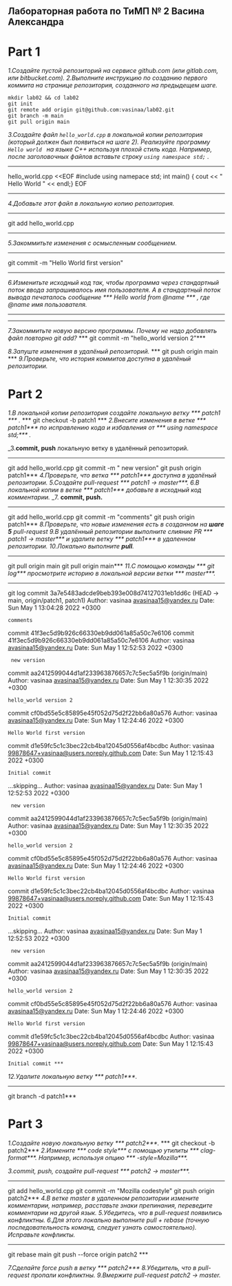## Лабораторная работа по ТиМП № 2 Васина Александра
# Part 1
_1.Создайте пустой репозиторий на сервисе github.com (или gitlab.com, или bitbucket.com)._
_2.Выполните инструкцию по созданию первого коммита на странице репозитория, созданного на предыдещем шаге._
```
mkdir lab02 && cd lab02
git init
git remote add origin git@github.com:vasinaa/lab02.git
git branch -m main
git pull origin main
```
_3.Создайте файл ```hello_world.cpp``` в локальной копии репозитория (который должен был появиться на шаге 2). Реализуйте программу ```Hello world ``` на языке C++ используя плохой стиль кода. Например, после заголовочных файлов вставьте строку  ``` using namespace std; ``` ._
*** 
hello_world.cpp <<EOF
#include <iostream>
using namepace std;
int main() { cout << " Hello World " << endl;}
EOF
***
_4.Добавьте этот файл в локальную копию репозитория._
***
git add hello_world.cpp
***
_5.Закоммитьте изменения с осмысленным сообщением._
***
git commit -m "Hello World first version"
***

_6.Изменитьте исходный код так, чтобы программа через стандартный поток ввода запрашивалось имя пользователя. А в стандартный поток вывода печаталось сообщение  *** Hello world from @name *** , где @name имя пользователя._
 ***
 
***
_7.Закоммитьте новую версию программы. Почему не надо добавлять файл повторно git add?_
*** git commit -m "hello_world version 2"***

_8.Запуште изменения в удалёный репозиторий._
*** git push origin main ***
_9.Проверьте, что история коммитов доступна в удалёный репозитории._

# Part 2
_1.В локальной копии репозитория создайте локальную ветку  *** patch1 *** ._
*** git checkout -b patch1 ***
_2.Внесите изменения в ветке *** patch1*** по исправлению кода и избавления от *** using namespace std;*** ._

_3.**commit, push** локальную ветку в удалённый репозиторий.
*** 
git add hello_world.cpp
git commit -m " new version"
git push origin patch1***
_4.Проверьте, что ветка *** patch1***  доступна в удалёный репозитории._
_5.Создайте pull-request *** patch1 -> master***._
_6.В локальной копии в ветке *** patch1*** добавьте в исходный код комментарии._
_7. **commit, push.**

***
git add hello_world.cpp
git commit -m "comments"
git push origin patch1***
_8.Проверьте, что новые изменения есть в созданном на **шаге 5** pull-request_
_9.В удалённый репозитории выполните слияние PR *** patch1 -> master*** и удалите ветку *** patch1*** в удаленном репозитории._
_10.Локально выполните **pull**._
***
git pull origin main
git pull origin main***
_11.С помощью команды *** git log*** просмотрите историю в локальной версии ветки *** master***._
***
git log
commit 3a7e5483adcde9beb393e008d74127031eb1dd6c (HEAD -> main, origin/patch1, patch1)
Author: vasinaa <avasinaa15@yandex.ru>
Date:   Sun May 1 13:04:28 2022 +0300

    comments

commit 41f3ec5d9b926c66330eb9dd061a85a50c7e6106
commit 41f3ec5d9b926c66330eb9dd061a85a50c7e6106
Author: vasinaa <avasinaa15@yandex.ru>
Date:   Sun May 1 12:52:53 2022 +0300

     new version

commit aa2412599044d1af233963876657c7c5ec5a5f9b (origin/main)
Author: vasinaa <avasinaa15@yandex.ru>
Date:   Sun May 1 12:30:35 2022 +0300

    hello_world version 2

commit cf0bd55e5c85895e45f052d75d2f22bb6a80a576
Author: vasinaa <avasinaa15@yandex.ru>
Date:   Sun May 1 12:24:46 2022 +0300

    Hello World first version

commit d1e59fc5c1c3bec22cb4ba12045d0556af4bcdbc
Author: vasinaa <99878647+vasinaa@users.noreply.github.com>
Date:   Sun May 1 12:15:43 2022 +0300

    Initial commit
...skipping...
Author: vasinaa <avasinaa15@yandex.ru>
Date:   Sun May 1 12:52:53 2022 +0300

     new version

commit aa2412599044d1af233963876657c7c5ec5a5f9b (origin/main)
Author: vasinaa <avasinaa15@yandex.ru>
Date:   Sun May 1 12:30:35 2022 +0300

    hello_world version 2

commit cf0bd55e5c85895e45f052d75d2f22bb6a80a576
Author: vasinaa <avasinaa15@yandex.ru>
Date:   Sun May 1 12:24:46 2022 +0300

    Hello World first version

commit d1e59fc5c1c3bec22cb4ba12045d0556af4bcdbc
Author: vasinaa <99878647+vasinaa@users.noreply.github.com>
Date:   Sun May 1 12:15:43 2022 +0300

    Initial commit
...skipping...
Author: vasinaa <avasinaa15@yandex.ru>
Date:   Sun May 1 12:52:53 2022 +0300

     new version

commit aa2412599044d1af233963876657c7c5ec5a5f9b (origin/main)
Author: vasinaa <avasinaa15@yandex.ru>
Date:   Sun May 1 12:30:35 2022 +0300

    hello_world version 2

commit cf0bd55e5c85895e45f052d75d2f22bb6a80a576
Author: vasinaa <avasinaa15@yandex.ru>
Date:   Sun May 1 12:24:46 2022 +0300

    Hello World first version

commit d1e59fc5c1c3bec22cb4ba12045d0556af4bcdbc
Author: vasinaa <99878647+vasinaa@users.noreply.github.com>
Date:   Sun May 1 12:15:43 2022 +0300

    Initial commit ***

_12.Удалите локальную ветку *** patch1***._
***
git branch -d patch1***

# Part 3
_1.Создайте новую локальную ветку *** patch2***._
*** git checkout -b patch2***
_2.Измените *** code style*** с помощью утилиты *** clag-format***. Например, используя опцию *** -style=Mozilla***._

_3.commit, push, создайте pull-request *** patch2 -> master***._
 ***
git add hello_world.cpp
git commit -m "Mozilla codestyle"
git push origin patch2***
_4.В ветке master в удаленном репозитории измените комментарии, например, расставьте знаки препинания, переведите комментарии на другой язык._
_5.Убедитесь, что в pull-request появились конфликтны._
_6.Для этого локально выполните pull + rebase (точную последовательность команд, следует узнать самостоятельно). Исправьте конфликты._
*** 
git rebase main
git push --force origin patch2 ***

_7.Сделайте force push в ветку *** patch2***_
_8.Убедитель, что в pull-request пропали конфликтны._
_9.Вмержите pull-request patch2 -> master._

  
  
  
 

 
